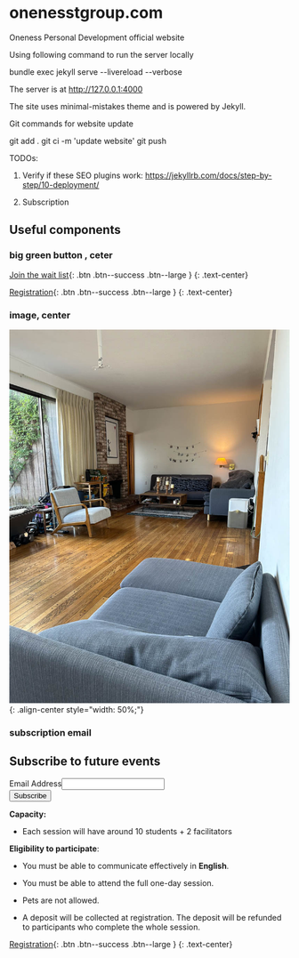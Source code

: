 # onenesstgroup.com
Oneness Personal Development official website



Using following command to run the server locally


 bundle exec jekyll serve --livereload --verbose

The server is at http://127.0.0.1:4000

The site uses minimal-mistakes theme and is powered by Jekyll.

Git commands for website update

 git add .
 git ci -m 'update website'
 git push


TODOs: 

1. Verify if these SEO plugins work: https://jekyllrb.com/docs/step-by-step/10-deployment/ 

2. Subscription


## Useful components

### big green button , ceter
 
[Join the wait list](mailto:{{page.info-email}}){: .btn .btn--success .btn--large }
{: .text-center}

[Registration]({{page.application-link}}){: .btn .btn--success .btn--large }
{: .text-center}

### image, center

![image-center](/assets/images/space.jpg){: .align-center style="width: 50%;"}


### subscription email

<div id="mc_embed_shell">
<div id="mc_embed_signup">
    <form action="https://onenesstgroup.us22.list-manage.com/subscribe/post?u=d9e33f29e17ac2d838337606f&amp;id=9ccce379ac&amp;f_id=0050c5e1f0" method="post" id="mc-embedded-subscribe-form" name="mc-embedded-subscribe-form" class="validate" target="_self" novalidate="">
        <div id="mc_embed_signup_scroll"><h2>Subscribe to future events</h2>
            <div class="mc-field-group"><label for="mce-EMAIL">Email Address</label><input type="email" name="EMAIL" class="email" id="mce-EMAIL" required="" value=""></div>
<div hidden=""><input type="hidden" name="tags" value="4921"></div>
        <div id="mce-responses" class="clear foot">
            <div class="response" id="mce-error-response" style="display: none;"></div>
            <div class="response" id="mce-success-response" style="display: none;"></div>
        </div>
    <div aria-hidden="true" style="position: absolute; left: -5000px;">
        /* real people should not fill this in and expect good things - do not remove this or risk form bot signups */
        <input type="text" name="b_d9e33f29e17ac2d838337606f_9ccce379ac" tabindex="-1" value="">
    </div>
        <div class="optionalParent">
            <div class="clear foot">
                <input type="submit" name="subscribe" id="mc-embedded-subscribe" class="btn btn--danger" value="Subscribe">
            </div>
        </div>
    </div>
</form>
</div>
</div>


**Capacity:** 

- Each session will have around 10 students + 2 facilitators

**Eligibility to participate**:

- You must be able to communicate effectively in **English**. 

- You must be able to attend the full one-day session.

- Pets are not allowed.

- A deposit will be collected at registration. The deposit will be refunded to participants who complete the whole session. 

[Registration]({{page.application-link}}){: .btn .btn--success .btn--large }
{: .text-center}
